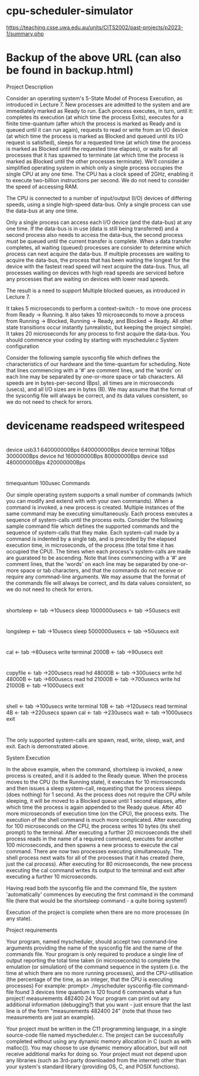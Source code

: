 # cpu-scheduler-simulator
https://teaching.csse.uwa.edu.au/units/CITS2002/past-projects/p2023-1/summary.php

# Backup of the above URL (can also be found in backup.html)
Project Description

Consider an operating system's 5-State Model of Process Execution, as introduced in Lecture 7. New processes are admitted to the system and are immediately marked as Ready to run. Each process executes, in turn, until it:
completes its execution (at which time the process Exits),
executes for a finite time-quantum (after which the process is marked as Ready and is queued until it can run again),
requests to read or write from an I/O device (at which time the process is marked as Blocked and queued until its I/O request is satisfied),
sleeps for a requested time (at which time the process is marked as Blocked until the requested time elapses), or
waits for all processes that it has spawned to terminate (at which time the process is marked as Blocked until the other processes terminate).
We'll consider a simplified operating system in which only a single process occupies the single CPU at any one time. The CPU has a clock speed of 2GHz, enabling it to execute two-billion instructions per second. We do not need to consider the speed of accessing RAM.

The CPU is connected to a number of input/output (I/O) devices of differing speeds, using a single high-speed data-bus. Only a single process can use the data-bus at any one time.

Only a single process can access each I/O device (and the data-bus) at any one time. If the data-bus is in use (data is still being transferred) and a second process also needs to access the data-bus, the second process must be queued until the current transfer is complete. When a data transfer completes, all waiting (queued) processes are consider to determine which process can next acquire the data-bus. If multiple processes are waiting to acquire the data-bus, the process that has been waiting the longest for the device with the fastest read speed will next acquire the data-bus. Thus, all processes waiting on devices with high read speeds are serviced before any processes that are waiting on devices with lower read speeds.

The result is a need to support Multiple blocked queues, as introduced in Lecture 7.

It takes 5 microseconds to perform a context-switch - to move one process from Ready → Running.
It also takes 10 microseconds to move a process from Running → Blocked, Running → Ready, and Blocked → Ready.
All other state transitions occur instantly (unrealistic, but keeping the project simple).
It takes 20 microseconds for any process to first acquire the data-bus.
You should commence your coding by starting with myscheduler.c
System configuration

Consider the following sample sysconfig file which defines the characteristics of our hardware and the time-quantum for scheduling. Note that lines commencing with a '#' are comment lines, and the 'words' on each line may be separated by one-or-more space or tab characters. All speeds are in bytes-per-second (Bps), all times are in microseconds (usecs), and all I/O sizes are in bytes (B). We may assume that the format of the sysconfig file will always be correct, and its data values consistent, so we do not need to check for errors.

#            devicename   readspeed      writespeed
#
device       usb3.1       640000000Bps   640000000Bps
device       terminal     10Bps          3000000Bps
device       hd           160000000Bps   80000000Bps
device       ssd          480000000Bps   420000000Bps
#
timequantum  100usec
Commands

Our simple operating system supports a small number of commands (which you can modify and extend with with your own commands). When a command is invoked, a new process is created. Multiple instances of the same command may be executing simultaneously. Each process executes a sequence of system-calls until the process exits.
Consider the following sample command file which defines the supported commands and the sequence of system-calls that they make. Each system-call made by a command is indented by a single tab, and is preceded by the elapsed execution time, in microseconds, of the process (the total time it has occupied the CPU). The times when each process's system-calls are made are guarateed to be ascending. Note that lines commencing with a '#' are comment lines, that the 'words' on each line may be separated by one-or-more space or tab characters, and that the commands do not receive or require any commnad-line arguments. We may assume that the format of the commands file will always be correct, and its data values consistent, so we do not need to check for errors.


#
shortsleep
← tab →10usecs    sleep   1000000usecs
← tab →50usecs    exit
#
longsleep
← tab →10usecs    sleep   5000000usecs
← tab →50usecs    exit
#
cal
← tab →80usecs    write   terminal 2000B
← tab →90usecs    exit
#
copyfile
← tab →200usecs   read    hd       48000B
← tab →300usecs   write   hd       48000B
← tab →600usecs   read    hd       21000B
← tab →700usecs   write   hd       21000B
← tab →1000usecs  exit
#
shell
← tab →100usecs   write   terminal 10B
← tab →120usecs   read    terminal 4B
← tab →220usecs   spawn   cal
← tab →230usecs   wait
← tab →1000usecs  exit
#
The only supported system-calls are spawn, read, write, sleep, wait, and exit. Each is demonstrated above.

System Execution

In the above example, when the command, shortsleep is invoked, a new process is created, and it is added to the Ready queue. When the process moves to the CPU (to the Running state), it executes for 10 microseconds and then issues a sleep system-call, requesting that the process sleeps (does nothing) for 1 second. As the process does not require the CPU while sleeping, it will be moved to a Blocked queue until 1 second elapses, after which time the process is again appended to the Ready queue. After 40 more microseconds of execution time (on the CPU), the process exits.
The execution of the shell command is much more complicated. After executing for 100 microseconds on the CPU, the process writes 10 bytes (its shell prompt) to the terminal. After executing a further 20 microseconds the shell process reads in the name of a required command, executes for another 100 microseconds, and then spawns a new process to execute the cal command. There are now two processes executing simultaneously. The shell process next waits for all of the processes that it has created (here, just the cal process). After executing for 80 microseconds, the new process executing the cal command writes its output to the terminal and exit after executing a further 10 microseconds.

Having read both the sysconfig file and the command file, the system 'automatically' commences by executing the first command in the command file (here that would be the shortsleep command - a quite boring system!)

Execution of the project is complete when there are no more processes (in any state).

Project requirements

Your program, named myscheduler, should accept two command-line arguments providing the name of the sysconfig file and the name of the commands file. Your program is only required to produce a single line of output reporting the total time taken (in microseconds) to complete the emulation (or simulation) of the command sequence in the system (i.e. the time at which there are no more running processes), and the CPU-utilisation (the percentage of the time, as an integer, that the CPU is executing processes) For example:
prompt> ./myscheduler  sysconfig-file  command-file
found 3 devices
time quantum is 120
found 6 commands
what a fun project!
measurements  482400  24
Your program can print out any additional information (debugging?) that you want - just ensure that the last line is of the form "measurements  482400  24" (note that those two measurements are just an example).

Your project must be written in the C11 programming language, in a single source-code file named myscheduler.c.
The project can be successfully completed without using any dynamic memory allocation in C (such as with malloc()). You may choose to use dynamic memory allocation, but will not receive additional marks for doing so.
Your project must not depend upon any libraries (such as 3rd-party downloaded from the internet) other than your system's standard library (providing OS, C, and POSIX functions).
